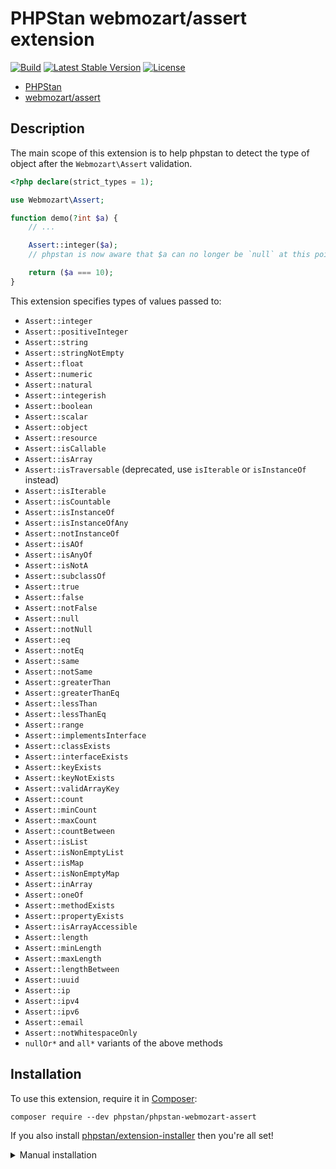 # PHPStan webmozart/assert extension

[![Build](https://github.com/phpstan/phpstan-webmozart-assert/workflows/Build/badge.svg)](https://github.com/phpstan/phpstan-webmozart-assert/actions)
[![Latest Stable Version](https://poser.pugx.org/phpstan/phpstan-webmozart-assert/v/stable)](https://packagist.org/packages/phpstan/phpstan-webmozart-assert)
[![License](https://poser.pugx.org/phpstan/phpstan-webmozart-assert/license)](https://packagist.org/packages/phpstan/phpstan-webmozart-assert)

* [PHPStan](https://phpstan.org/)
* [webmozart/assert](https://github.com/webmozart/assert)

## Description

The main scope of this extension is to help phpstan to detect the type of object after the `Webmozart\Assert` validation.

```php
<?php declare(strict_types = 1);

use Webmozart\Assert;

function demo(?int $a) {
	// ...

	Assert::integer($a);
	// phpstan is now aware that $a can no longer be `null` at this point

	return ($a === 10);
}
```

This extension specifies types of values passed to:

* `Assert::integer`
* `Assert::positiveInteger`
* `Assert::string`
* `Assert::stringNotEmpty`
* `Assert::float`
* `Assert::numeric`
* `Assert::natural`
* `Assert::integerish`
* `Assert::boolean`
* `Assert::scalar`
* `Assert::object`
* `Assert::resource`
* `Assert::isCallable`
* `Assert::isArray`
* `Assert::isTraversable` (deprecated, use `isIterable` or `isInstanceOf` instead)
* `Assert::isIterable`
* `Assert::isCountable`
* `Assert::isInstanceOf`
* `Assert::isInstanceOfAny`
* `Assert::notInstanceOf`
* `Assert::isAOf`
* `Assert::isAnyOf`
* `Assert::isNotA`
* `Assert::subclassOf`
* `Assert::true`
* `Assert::false`
* `Assert::notFalse`
* `Assert::null`
* `Assert::notNull`
* `Assert::eq`
* `Assert::notEq`
* `Assert::same`
* `Assert::notSame`
* `Assert::greaterThan`
* `Assert::greaterThanEq`
* `Assert::lessThan`
* `Assert::lessThanEq`
* `Assert::range`
* `Assert::implementsInterface`
* `Assert::classExists`
* `Assert::interfaceExists`
* `Assert::keyExists`
* `Assert::keyNotExists`
* `Assert::validArrayKey`
* `Assert::count`
* `Assert::minCount`
* `Assert::maxCount`
* `Assert::countBetween`
* `Assert::isList`
* `Assert::isNonEmptyList`
* `Assert::isMap`
* `Assert::isNonEmptyMap`
* `Assert::inArray`
* `Assert::oneOf`
* `Assert::methodExists`
* `Assert::propertyExists`
* `Assert::isArrayAccessible`
* `Assert::length`
* `Assert::minLength`
* `Assert::maxLength`
* `Assert::lengthBetween`
* `Assert::uuid`
* `Assert::ip`
* `Assert::ipv4`
* `Assert::ipv6`
* `Assert::email`
* `Assert::notWhitespaceOnly`
* `nullOr*` and `all*` variants of the above methods


## Installation

To use this extension, require it in [Composer](https://getcomposer.org/):

```
composer require --dev phpstan/phpstan-webmozart-assert
```

If you also install [phpstan/extension-installer](https://github.com/phpstan/extension-installer) then you're all set!

<details>
  <summary>Manual installation</summary>

If you don't want to use `phpstan/extension-installer`, include extension.neon in your project's PHPStan config:

```
includes:
    - vendor/phpstan/phpstan-webmozart-assert/extension.neon
```
</details>
